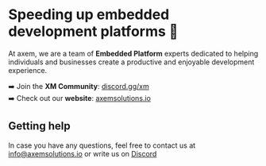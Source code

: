 # Speeding up embedded development platforms 🚀

At axem, we are a team of **Embedded Platform** experts dedicated to helping 
individuals and businesses create a productive and enjoyable development 
experience.  

➡️ Join the **XM Community**: [discord.gg/xm](https://discord.com/invite/Nv6hSzXruK)<br>
➡️ Check out our **website**: [axemsolutions.io](https://axemsolutions.io/)

## Getting help
In case you have any questions, feel free to contact us at 
info@axemsolutions.io or write us on [Discord](https://discord.com/invite/Nv6hSzXruK)<br>
